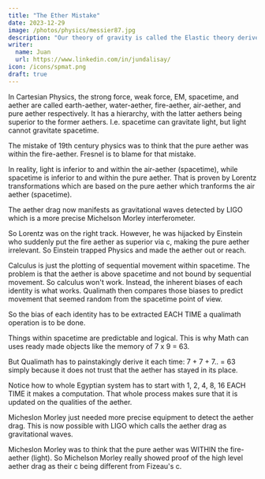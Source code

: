 ```yaml
---
title: "The Ether Mistake"
date: 2023-12-29
image: /photos/physics/messier87.jpg
description: "Our theory of gravity is called the Elastic theory derived from the theories of Kepler, Descartes, and Socrates"
writer:
  name: Juan
  url: https://www.linkedin.com/in/jundalisay/
icon: /icons/spmat.png
draft: true
---
```



In Cartesian Physics, the strong force, weak force, EM, spacetime, and aether are called earth-aether, water-aether, fire-aether, air-aether, and pure aether respectively. It has a hierarchy, with the latter aethers being superior to the former aethers. I.e. spacetime can gravitate light, but light cannot gravitate spacetime. 

The mistake of 19th century physics was to think that the pure aether was within the fire-aether. Fresnel is to blame for that mistake. 

In reality, light is inferior to and within the air-aether (spacetime), while spacetime is inferior to and within the pure aether. That is proven by Lorentz transformations which are based on the pure aether which tranforms the air aether (spacetime).

The aether drag now manifests as gravitational waves detected by LIGO which is a more precise Michelson Morley interferometer. 

So Lorentz was on the right track. However, he was hijacked by Einstein who suddenly put the fire aether as superior via c, making the pure aether irrelevant. So Einstein trapped Physics and made the aether out or reach.

Calculus is just the plotting of sequential movement within spacetime. The problem is that the aether is above spacetime and not bound by sequential movement. So calculus won't work. Instead, the inherent biases of each identity is what works. Qualimath then compares those biases to predict movement that seemed random from the spacetime point of view.

So the bias of each identity has to be extracted EACH TIME a qualimath operation is to be done. 

Things within spacetime are predictable and logical. This is why Math can uses ready made objects like the memory of 7 x 9 = 63. 

But Qualimath has to painstakingly derive it each time: 7 + 7 + 7.. = 63 simply because it does not trust that the aether has stayed in its place.

Notice how to whole Egyptian system has to start with 1, 2, 4, 8, 16 EACH TIME it makes a computation. That whole process makes sure that it is updated on the qualities of the aether.


Micheslon Morley just needed more precise equipment to detect the aether drag. This is now possible with LIGO which calls the aether drag as gravitational waves. 

Micheslon Morley was to think that the pure aether was WITHIN the fire-aether (light).  So Michelson Morley really showed proof of the high level aether drag as their c being different from Fizeau's c.  
